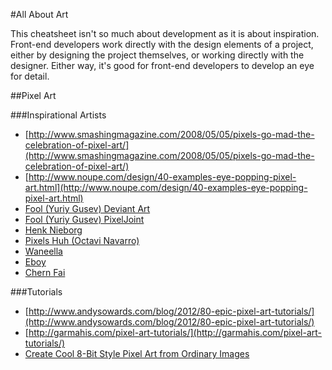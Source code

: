 #All About Art

This cheatsheet isn't so much about development as it is about inspiration. Front-end developers work directly with the design elements of a project, either by designing the project themselves, or working directly with the designer. Either way, it's good for front-end developers to develop an eye for detail.

##Pixel Art

###Inspirational Artists

- [http://www.smashingmagazine.com/2008/05/05/pixels-go-mad-the-celebration-of-pixel-art/](http://www.smashingmagazine.com/2008/05/05/pixels-go-mad-the-celebration-of-pixel-art/)
- [http://www.noupe.com/design/40-examples-eye-popping-pixel-art.html](http://www.noupe.com/design/40-examples-eye-popping-pixel-art.html)
- [Fool (Yuriy Gusev) Deviant Art](http://fool.deviantart.com/)
- [Fool (Yuriy Gusev) PixelJoint](www.pixeljoint.com/p/6741.htm)
- [Henk Nieborg](http://www.henknieborg.nl/)
- [Pixels Huh (Octavi Navarro)](http://www.pixelshuh.com/365821/-home-)
- [Waneella](http://waneella.tumblr.com/)
- [Eboy](http://hello.eboy.com/eboy/)
- [Chern Fai](http://pixosprout.tumblr.com/)

###Tutorials

- [http://www.andysowards.com/blog/2012/80-epic-pixel-art-tutorials/](http://www.andysowards.com/blog/2012/80-epic-pixel-art-tutorials/)
- [http://garmahis.com/pixel-art-tutorials/](http://garmahis.com/pixel-art-tutorials/)
- [Create Cool 8-Bit Style Pixel Art from Ordinary Images](http://www.howtogeek.com/howto/29692/create-cool-8-bit-style-pixel-art-from-ordinary-images/)